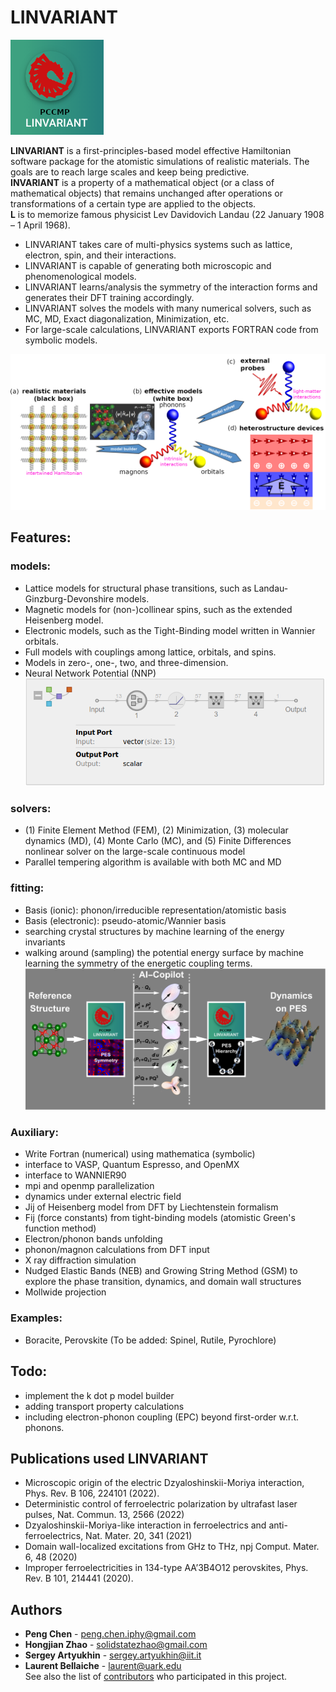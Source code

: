 # LINVARIANT
![LINVARIANT](https://github.com/PaulChern/LINVARIANT/blob/c1c1a07fce9bbb3ae052544d5107c3934f17e3a3/docs/LINVARIANT.png)

**LINVARIANT** is a first-principles-based model effective Hamiltonian software package for the atomistic simulations of realistic materials. The goals are to reach large scales and keep being predictive. <br />
**INVARIANT** is a property of a mathematical object (or a class of mathematical objects) that remains unchanged after operations or transformations of a certain type are applied to the objects. <br />
**L** is to memorize famous physicist Lev Davidovich Landau (22 January 1908 – 1 April 1968). <br />
- LINVARIANT takes care of multi-physics systems such as lattice, electron, spin, and their interactions.
- LINVARIANT is capable of generating both microscopic and phenomenological models.
- LINVARIANT learns/analysis the symmetry of the interaction forms and generates their DFT training accordingly.
- LINVARIANT solves the models with many numerical solvers, such as MC, MD, Exact diagonalization, Minimization, etc.
- For large-scale calculations, LINVARIANT exports FORTRAN code from  symbolic models.

![outline](https://github.com/PaulChern/LINVARIANT/blob/054139cb764192220dd224028c342e7cb463749a/docs/ResearchOutline-v2.png)
## Features:
### models:
- Lattice models for structural phase transitions, such as Landau-Ginzburg-Devonshire models.
- Magnetic models for (non-)collinear spins, such as the extended Heisenberg model.
- Electronic models, such as the Tight-Binding model written in Wannier orbitals.
- Full models with couplings among lattice, orbitals, and spins.
- Models in zero-, one-, two, and three-dimension.
- Neural Network Potential (NNP)
![outline](https://github.com/PaulChern/LINVARIANT/blob/c1c1a07fce9bbb3ae052544d5107c3934f17e3a3/docs/nnp.png)
### solvers:
- (1) Finite Element Method (FEM), (2) Minimization, (3) molecular dynamics (MD), (4) Monte Carlo (MC), and (5) Finite Differences nonlinear solver on the large-scale continuous model
- Parallel tempering algorithm is available with both MC and MD
### fitting:
- Basis (ionic): phonon/irreducible representation/atomistic basis
- Basis (electronic): pseudo-atomic/Wannier basis
- searching crystal structures by machine learning of the energy invariants
- walking around (sampling) the potential energy surface by machine learning the symmetry of the energetic coupling terms.
![outline](https://github.com/PaulChern/LINVARIANT/blob/054139cb764192220dd224028c342e7cb463749a/docs/flowchart.png)
### Auxiliary:
- Write Fortran (numerical) using mathematica (symbolic)
- interface to VASP, Quantum Espresso, and OpenMX
- interface to WANNIER90
- mpi and openmp parallelization
- dynamics under external electric field
- Jij of Heisenberg model from DFT by Liechtenstein formalism
- Fij (force constants) from tight-binding models (atomistic Green's function method)
- Electron/phonon bands unfolding
- phonon/magnon calculations from DFT input
- X ray diffraction simulation
- Nudged Elastic Bands (NEB) and Growing String Method (GSM) to explore the phase transition, dynamics, and domain wall structures
- Mollwide projection
### Examples:
- Boracite, Perovskite (To be added: Spinel, Rutile, Pyrochlore)
## Todo:
- implement the k dot p model builder
- adding transport property calculations
- including electron-phonon coupling (EPC) beyond first-order w.r.t. phonons.
## Publications used LINVARIANT
- Microscopic origin of the electric Dzyaloshinskii-Moriya interaction, Phys. Rev. B 106, 224101 (2022).
- Deterministic control of ferroelectric polarization by ultrafast laser pulses, Nat. Commun. 13, 2566 (2022)
- Dzyaloshinskii-Moriya-like interaction in ferroelectrics and anti-ferroelectrics, Nat. Mater. 20, 341 (2021)
- Domain wall-localized excitations from GHz to THz, npj Comput. Mater. 6, 48 (2020)
- Improper ferroelectricities in 134-type AA’3B4O12 perovskites, Phys. Rev. B 101, 214441 (2020).
## Authors
* **Peng Chen** - peng.chen.iphy@gmail.com
* **Hongjian Zhao** - solidstatezhao@gmail.com
* **Sergey Artyukhin** - sergey.artyukhin@iit.it
* **Laurent Bellaiche** - laurent@uark.edu   <br />
See also the list of [contributors](https://github.com/PaulChern/LINVARIANT/contributors) who participated in this project.
